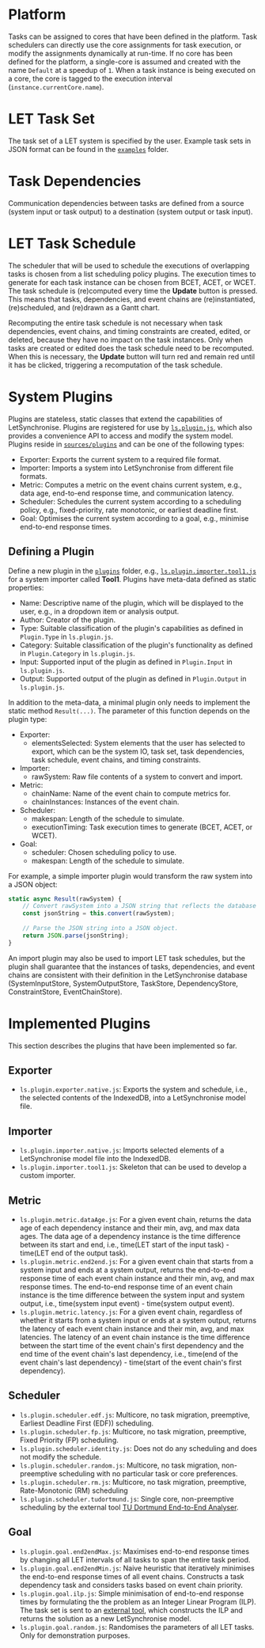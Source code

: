 # Platform
Tasks can be assigned to cores that have been defined in the platform. Task schedulers
can directly use the core assignments for task execution, or modify the assignments
dynamically at run-time. If no core has been defined for the platform, a single-core is 
assumed and created with the name `Default` at a speedup of `1`. When a task instance 
is being executed on a core, the core is tagged to the execution interval (`instance.currentCore.name`).


# LET Task Set
The task set of a LET system is specified by the user.
Example task sets in JSON format can be found in the [`examples`](../examples) folder.


# Task Dependencies
Communication dependencies between tasks are defined from a source (system input or task output)
to a destination (system output or task input).


# LET Task Schedule
The scheduler that will be used to schedule the executions of overlapping tasks is chosen from a list scheduling policy plugins.
The execution times to generate for each task instance can be chosen from BCET, ACET, or WCET.
The task schedule is (re)computed every time the **Update** button is pressed. 
This means that tasks, dependencies, and event chains are (re)instantiated, (re)scheduled, and (re)drawn as a Gantt chart. 

Recomputing the entire task schedule is not necessary when task dependencies, event chains, and timing constraints are created, edited, or deleted,
because they have no impact on the task instances. 
Only when tasks are created or edited does the task schedule need to be recomputed.
When this is necessary, the **Update** button will turn red and remain red until it has be clicked, triggering a recomputation of the task schedule.


# System Plugins
Plugins are stateless, static classes that extend the capabilities of LetSynchronise.
Plugins are registered for use by [`ls.plugin.js`](../sources/plugins/ls.plugin.js), 
which also provides a convenience API to access and modify the system model.
Plugins reside in [`sources/plugins`](../sources/plugins) and can be one of the following types:
* Exporter: Exports the current system to a required file format.
* Importer: Imports a system into LetSynchronise from different file formats.
* Metric: Computes a metric on the event chains current system, e.g., data age, end-to-end response time, and communication latency. 
* Scheduler: Schedules the current system according to a scheduling policy, e.g., fixed-priority, rate monotonic, or earliest deadline first.
* Goal: Optimises the current system according to a goal, e.g., minimise end-to-end response times.

## Defining a Plugin
Define a new plugin in the [`plugins`](../sources/plugins) folder, e.g., 
[`ls.plugin.importer.tool1.js`](../sources/plugins/ls.plugin.importer.tool1.js) 
for a system importer called **Tool1**. Plugins have meta-data defined as static properties:
* Name: Descriptive name of the plugin, which will be displayed to the user, e.g., in a dropdown item or analysis output.
* Author: Creator of the plugin.
* Type: Suitable classification of the plugin's capabilities as defined in `Plugin.Type` in `ls.plugin.js`.
* Category: Suitable classification of the plugin's functionality as defined in `Plugin.Category` in `ls.plugin.js`.
* Input: Supported input of the plugin as defined in `Plugin.Input` in `ls.plugin.js`.
* Output: Supported output of the plugin as defined in `Plugin.Output` in `ls.plugin.js`.

In addition to the meta-data, a minimal plugin only needs to implement the static method `Result(...)`.
The parameter of this function depends on the plugin type:
* Exporter: 
  * elementsSelected: System elements that the user has selected to export, which can be the system IO, task set, task dependencies, task schedule, event chains, and timing constraints.
* Importer: 
  * rawSystem: Raw file contents of a system to convert and import.
* Metric: 
  * chainName: Name of the event chain to compute metrics for. 
  * chainInstances: Instances of the event chain.
* Scheduler: 
  * makespan: Length of the schedule to simulate.
  * executionTiming: Task execution times to generate (BCET, ACET, or WCET).
* Goal: 
  * scheduler: Chosen scheduling policy to use.
  * makespan: Length of the schedule to simulate.

For example, a simple importer plugin would transform the raw system into a JSON object:
```javascript
static async Result(rawSystem) {
    // Convert rawSystem into a JSON string that reflects the database structure of LetSynchronise.
    const jsonString = this.convert(rawSystem);
    
    // Parse the JSON string into a JSON object.
    return JSON.parse(jsonString);
}
```

An import plugin may also be used to import LET task schedules, but the plugin shall guarantee 
that the instances of tasks, dependencies, and event chains are consistent with their definition in 
the LetSynchronise database (SystemInputStore, SystemOutputStore, TaskStore, DependencyStore, 
ConstraintStore, EventChainStore).


# Implemented Plugins
This section describes the plugins that have been implemented so far.

## Exporter
* `ls.plugin.exporter.native.js`: Exports the system and schedule, i.e., the selected contents 
  of the IndexedDB, into a LetSynchronise model file.

## Importer
* `ls.plugin.importer.native.js`: Imports selected elements of a LetSynchronise model file 
  into the IndexedDB.
* `ls.plugin.importer.tool1.js`: Skeleton that can be used to develop a custom importer.

## Metric
* `ls.plugin.metric.dataAge.js`: For a given event chain, returns the data age of each 
  dependency instance and their min, avg, and max data ages. The data age of a dependency instance
  is the time difference between its start and end, i.e., time(LET start of the input task) - 
  time(LET end of the output task). 
* `ls.plugin.metric.end2end.js`: For a given event chain that starts from a system input and 
  ends at a system output, returns the end-to-end response time of each event chain instance 
  and their min, avg, and max response times. The end-to-end response time of an event chain instance
  is the time difference between the system input and system output, i.e., 
  time(system input event) - time(system output event).
* `ls.plugin.metric.latency.js`: For a given event chain, regardless of whether it starts 
  from a system input or ends at a system output, returns the latency of each event chain instance
  and their min, avg, and max latencies. The latency of an event chain instance is the 
  time difference between the start time of the event chain's first dependency and the end time of the 
  event chain's last dependency, i.e., 
  time(end of the event chain's last dependency) - time(start of the event chain's first dependency).

## Scheduler
* `ls.plugin.scheduler.edf.js`: Multicore, no task migration, preemptive, Earliest Deadline First (EDF)) scheduling.
* `ls.plugin.scheduler.fp.js`: Multicore, no task migration, preemptive, Fixed Priority (FP) scheduling.
* `ls.plugin.scheduler.identity.js`: Does not do any scheduling and does not modify the schedule.
* `ls.plugin.scheduler.random.js`: Multicore, no task migration, non-preemptive scheduling with no particular task or core preferences.
* `ls.plugin.scheduler.rm.js`: Multicore, no task migration, preemptive, Rate-Monotonic (RM) scheduling
* `ls.plugin.scheduler.tudortmund.js`: Single core, non-preemptive scheduling by the external tool
                                       [TU Dortmund End-to-End Analyser](https://github.com/mkuo005/end-to-end).

## Goal
* `ls.plugin.goal.end2endMax.js`: Maximises end-to-end response times by changing 
  all LET intervals of all tasks to span the entire task period.
* `ls.plugin.goal.end2endMin.js`: Naive heuristic that iteratively minimises the 
  end-to-end response times of all event chains. Constructs a task dependency task
  and considers tasks based on event chain priority.
* `ls.plugin.goal.ilp.js`: Simple minimisation of end-to-end response times by 
  formulating the the problem as an Integer Linear Program (ILP). The task set is 
  sent to an [external tool](https://github.com/mkuo005/LET-LP-Scheduler), which 
  constructs the ILP and returns the solution as a new LetSynchronise model.
* `ls.plugin.goal.random.js`: Randomises the parameters of all LET tasks. 
  Only for demonstration purposes.
